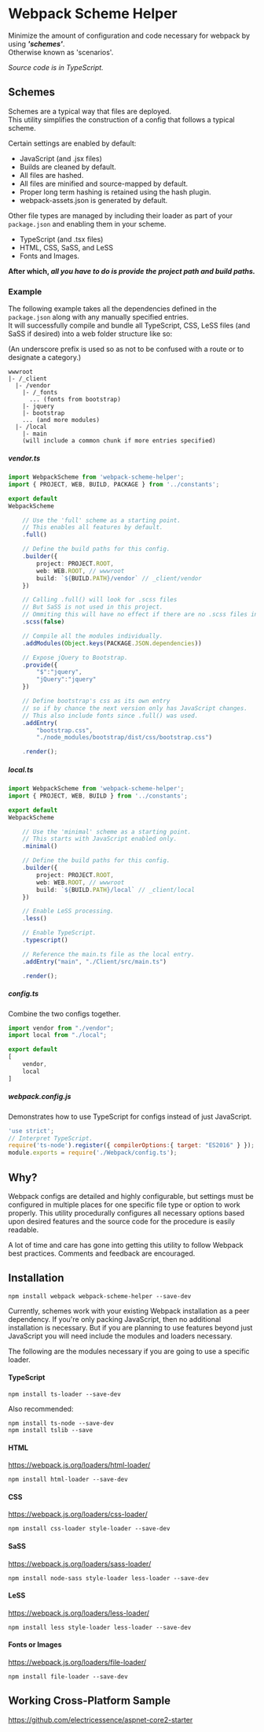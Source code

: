# Webpack Scheme Helper

Minimize the amount of configuration and code necessary for webpack by using **_'schemes'_**.  
Otherwise known as 'scenarios'.

*Source code is in TypeScript.*

## Schemes

Schemes are a typical way that files are deployed.  
This utility simplifies the construction of a config that follows a typical scheme.

Certain settings are enabled by default:

* JavaScript (and .jsx files)
* Builds are cleaned by default.
* All files are hashed.
* All files are minified and source-mapped by default.
* Proper long term hashing is retained using the hash plugin.
* webpack-assets.json is generated by default. 

Other file types are managed by including their loader as part of your ```package.json``` and enabling them in your scheme.

* TypeScript (and .tsx files)
* HTML, CSS, SaSS, and LeSS
* Fonts and Images.

**After which, _all you have to do is provide the project path and build paths._**

### Example

The following example takes all the dependencies defined in the ```package.json``` along with any manually specified entries.  
It will successfully compile and bundle all TypeScript, CSS, LeSS files (and SaSS if desired) into a web folder structure like so:

(An underscore prefix is used so as not to be confused with a route or to designate a category.)

```
wwwroot
|- /_client
  |- /vendor
    |- /_fonts
      ... (fonts from bootstrap)
    |- jquery
    |- bootstrap
    ... (and more modules)
  |- /local
    |- main
    (will include a common chunk if more entries specified)
```

##### vendor.ts

```ts
import WebpackScheme from 'webpack-scheme-helper';
import { PROJECT, WEB, BUILD, PACKAGE } from '../constants';

export default
WebpackScheme

	// Use the 'full' scheme as a starting point.
	// This enables all features by default.
	.full()

	// Define the build paths for this config.
	.builder({
		project: PROJECT.ROOT,
		web: WEB.ROOT, // wwwroot
		build: `${BUILD.PATH}/vendor` // _client/vendor
	})

	// Calling .full() will look for .scss files
	// But SaSS is not used in this project.
	// Ommiting this will have no effect if there are no .scss files in your project.
	.scss(false)

	// Compile all the modules individually.
	.addModules(Object.keys(PACKAGE.JSON.dependencies))

	// Expose jQuery to Bootstrap.
	.provide({
		"$":"jquery",
		"jQuery":"jquery"
	})

	// Define bootstrap's css as its own entry
	// so if by chance the next version only has JavaScript changes.
	// This also include fonts since .full() was used.
	.addEntry(
		"bootstrap.css",
		"./node_modules/bootstrap/dist/css/bootstrap.css")

	.render();
```

##### local.ts

```ts
import WebpackScheme from 'webpack-scheme-helper';
import { PROJECT, WEB, BUILD } from '../constants';

export default
WebpackScheme

	// Use the 'minimal' scheme as a starting point.
	// This starts with JavaScript enabled only.
	.minimal()

	// Define the build paths for this config.
	.builder({
		project: PROJECT.ROOT,
		web: WEB.ROOT, // wwwroot
		build: `${BUILD.PATH}/local` // _client/local
	})

	// Enable LeSS processing.
	.less()

	// Enable TypeScript.
	.typescript()

	// Reference the main.ts file as the local entry.
	.addEntry("main", "./Client/src/main.ts")

	.render();
```

##### config.ts

Combine the two configs together.

```js
import vendor from "./vendor";
import local from "./local";

export default
[
	vendor,
	local
]
```

##### webpack.config.js

Demonstrates how to use TypeScript for configs instead of just JavaScript.

```js
'use strict';
// Interpret TypeScript.
require('ts-node').register({ compilerOptions:{ target: "ES2016" } });
module.exports = require('./Webpack/config.ts');
```

## Why?

Webpack configs are detailed and highly configurable, but settings must be configured in multiple places for one specific file type or option to work properly.
This utility procedurally configures all necessary options based upon desired features and the source code for the procedure is easily readable.

A lot of time and care has gone into getting this utility to follow Webpack best practices.  Comments and feedback are encouraged.

## Installation

```
npm install webpack webpack-scheme-helper --save-dev
```

Currently, schemes work with your existing Webpack installation as a peer dependency.
If you're only packing JavaScript, then no additional installation is necessary.
But if you are planning to use features beyond just JavaScript you will need include the modules and loaders necessary.

The following are the modules necessary if you are going to use a specific loader.

#### TypeScript

```
npm install ts-loader --save-dev
```

Also recommended:

```
npm install ts-node --save-dev
npm install tslib --save
```

#### HTML

https://webpack.js.org/loaders/html-loader/

```
npm install html-loader --save-dev
```

#### CSS

https://webpack.js.org/loaders/css-loader/

```
npm install css-loader style-loader --save-dev
```

#### SaSS

https://webpack.js.org/loaders/sass-loader/

```
npm install node-sass style-loader less-loader --save-dev
```

#### LeSS

https://webpack.js.org/loaders/less-loader/

```
npm install less style-loader less-loader --save-dev
```

#### Fonts or Images

https://webpack.js.org/loaders/file-loader/

```
npm install file-loader --save-dev
```


## Working Cross-Platform Sample

https://github.com/electricessence/aspnet-core2-starter
